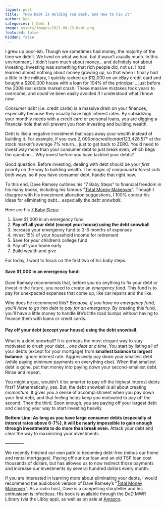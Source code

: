```yaml
---
layout: post
title:  "How Debt is Holding You Back, and How to Fix It"
author: ken
categories: [ Debt ]
image: assets/images/2021-08-29-Debt.png
featured: false
hidden: false
---
```


I grew up poor-ish.  Though we sometimes had money, the majority of the time we didn’t.  We lived on what we had, but it wasn’t usually much.  In this environment, I didn’t learn much about money… and definitely not about investing.  Investing was something that rich people did, not us.  I had learned almost nothing about money growing up, so that when I finally had a little in the military, I quickly racked up $12,000 on an eBay credit card and bought a $200,000 house with a loan for 104% of the principal… just before the 2008 real estate market crash.  These massive mistakes took years to overcome, and could’ve been easily avoided if I understood what I know now.

_Consumer debt_ (i.e. credit cards) is a massive drain on your finances, especially because they usually have high interest rates.  By subsidizing your monthly needs with a credit card or personal loans, you are digging a financial hole that will prevent you from investing and building wealth.

Debt is like a negative investment that saps away your wealth instead of building it.  For example, if you owe $2,000 on a credit card at 12% APR, you would have to invest *$3,428.57* at the stock market’s average 7% return… just to get back to ZERO.  You’d need to invest way more than your consumer debt to just break even, which begs the question… Why invest before you have tackled your debts?

Good question.  Before investing, dealing with debt should be your *first* priority on the way to building wealth. The _magic of compound interest_ cuts both ways, so if you have consumer debt, handle that right now.

To this end, Dave Ramsey outlines his “7 Baby Steps” to financial freedom in his many books, including his famous “[Total Money Makeover](https://www.amazon.com/gp/product/1595555277/ref=as_li_tl?ie=UTF8&camp=1789&creative=9325&creativeASIN=1595555277&linkCode=as2&tag=militaryinv09-20&linkId=95c18adcd920ae41662590669567400b)”.  Though I disagree with his investment allocation suggestions, I 100% concur his ideas for eliminating debt… especially the _debt snowball_.  

Here are his [7 Baby Steps](https://www.ramseysolutions.com/dave-ramsey-7-baby-steps#baby_step_2):

1. Save $1,000 in an emergency fund
2. **Pay off all your debt (except your house) using the debt snowball**
3. Increase your emergency fund to 3-6 months of expenses
4. Invest 15% of your household income for retirement
5. Save for your children’s college fund
6. Pay off your home early
7. Build wealth and give

For today, I want to focus on the first two of his baby steps.  

#### Save $1,000 in an emergency fund:

Dave Ramsey recommends that, before you do anything to fix your debt or invest in the future, you need to create an _emergency fund_.  This fund is to pay for unexpected expenses that come up, like car repairs and the like.  

Why does he recommend this?  *Because, if you have no emergency fund, you’ll have to go into debt to pay for an emergency.*  By creating this fund, you’ll have a little money to handle life’s little road bumps without having to finance them with loans or credit cards.

#### Pay off your debt (except your house) using the debt snowball.

What is a debt snowball?  It is perhaps the most elegant way to stay motivated to crush your debt… _one debt at a time_.  You start by listing all of your debts (except for your mortgage) from **smallest balance to largest balance**.  Ignore interest rate.  Aggressively pay down your smallest debt (while paying minimum payments on everything else).  When that smallest debt is gone, put that money into paying down your second-smallest debt.  Rinse and repeat. 

You might argue, wouldn’t it be smarter to pay off the highest interest debts first?  Mathematically, yes.  But, the debt snowball is all about creating _momentum_.  It gives you a sense of accomplishment when you pay down your first debt, and that feeling helps keep you motivated to pay off the second.  Then the third.  Soon enough, you are paying off your largest debt and clearing your way to start investing heavily.  

**Bottom Line: As long as you have large consumer debts (especially at interest rates above 6-7%), it will be nearly impossible to gain enough through investments to do more than break even.**  Attack your debt and clear the way to maximizing your investments.

————-

We recently finished our own path to becoming debt-free (minus our home and rental mortgages).  Paying off our car loan and an old TSP loan cost thousands of dollars, but has allowed us to now redirect those payments and increase our investments by several hundred dollars every month.  

If you are interested in learning more about eliminating your debts, I would recommend the audiobook version of Dave Ramsey’s “[Total Money Makeover](https://www.amazon.com/gp/product/1595555277/ref=as_li_tl?ie=UTF8&camp=1789&creative=9325&creativeASIN=1595555277&linkCode=as2&tag=militaryinv09-20&linkId=95c18adcd920ae41662590669567400b)”.  As a radio host, Dave is a compelling storyteller and his enthusiasm is infectious.  His book is available through the DoD MWR Library (via the Libby app), as well as on sale at [Amazon](https://www.amazon.com/gp/product/1595555277/ref=as_li_tl?ie=UTF8&camp=1789&creative=9325&creativeASIN=1595555277&linkCode=as2&tag=militaryinv09-20&linkId=95c18adcd920ae41662590669567400b).
